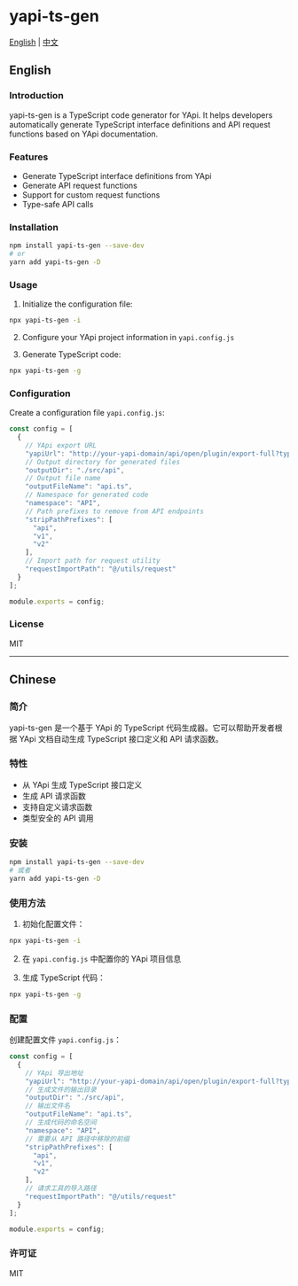 # yapi-ts-gen

[English](#english) | [中文](#chinese)

## English

### Introduction
yapi-ts-gen is a TypeScript code generator for YApi. It helps developers automatically generate TypeScript interface definitions and API request functions based on YApi documentation.

### Features
- Generate TypeScript interface definitions from YApi
- Generate API request functions
- Support for custom request functions
- Type-safe API calls

### Installation
```bash
npm install yapi-ts-gen --save-dev
# or
yarn add yapi-ts-gen -D
```

### Usage
1. Initialize the configuration file:
```bash
npx yapi-ts-gen -i
```

2. Configure your YApi project information in `yapi.config.js`

3. Generate TypeScript code:
```bash
npx yapi-ts-gen -g
```

### Configuration
Create a configuration file `yapi.config.js`:
```javascript
const config = [
  {
    // YApi export URL
    "yapiUrl": "http://your-yapi-domain/api/open/plugin/export-full?type=json&pid=your-project-id&status=all&token=your-token",
    // Output directory for generated files
    "outputDir": "./src/api",
    // Output file name
    "outputFileName": "api.ts",
    // Namespace for generated code
    "namespace": "API",
    // Path prefixes to remove from API endpoints
    "stripPathPrefixes": [
      "api",
      "v1",
      "v2"
    ],
    // Import path for request utility
    "requestImportPath": "@/utils/request"
  }
];

module.exports = config;
```

### License
MIT

---

## Chinese

### 简介
yapi-ts-gen 是一个基于 YApi 的 TypeScript 代码生成器。它可以帮助开发者根据 YApi 文档自动生成 TypeScript 接口定义和 API 请求函数。

### 特性
- 从 YApi 生成 TypeScript 接口定义
- 生成 API 请求函数
- 支持自定义请求函数
- 类型安全的 API 调用

### 安装
```bash
npm install yapi-ts-gen --save-dev
# 或者
yarn add yapi-ts-gen -D
```

### 使用方法
1. 初始化配置文件：
```bash
npx yapi-ts-gen -i
```

2. 在 `yapi.config.js` 中配置你的 YApi 项目信息

3. 生成 TypeScript 代码：
```bash
npx yapi-ts-gen -g
```

### 配置
创建配置文件 `yapi.config.js`：
```javascript
const config = [
  {
    // YApi 导出地址
    "yapiUrl": "http://your-yapi-domain/api/open/plugin/export-full?type=json&pid=your-project-id&status=all&token=your-token",
    // 生成文件的输出目录
    "outputDir": "./src/api",
    // 输出文件名
    "outputFileName": "api.ts",
    // 生成代码的命名空间
    "namespace": "API",
    // 需要从 API 路径中移除的前缀
    "stripPathPrefixes": [
      "api",
      "v1",
      "v2"
    ],
    // 请求工具的导入路径
    "requestImportPath": "@/utils/request"
  }
];

module.exports = config;
```

### 许可证
MIT

